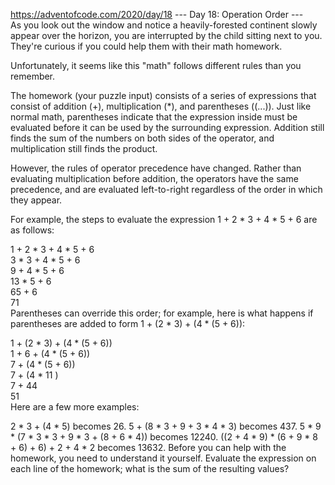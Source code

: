 https://adventofcode.com/2020/day/18
--- Day 18: Operation Order ---\
As you look out the window and notice a heavily-forested continent slowly appear over the horizon, you are interrupted by the child sitting next to you. They're curious if you could help them with their math homework.

Unfortunately, it seems like this "math" follows different rules than you remember.

The homework (your puzzle input) consists of a series of expressions that consist of addition (+), multiplication (*), and parentheses ((...)). Just like normal math, parentheses indicate that the expression inside must be evaluated before it can be used by the surrounding expression. Addition still finds the sum of the numbers on both sides of the operator, and multiplication still finds the product.

However, the rules of operator precedence have changed. Rather than evaluating multiplication before addition, the operators have the same precedence, and are evaluated left-to-right regardless of the order in which they appear.

For example, the steps to evaluate the expression 1 + 2 * 3 + 4 * 5 + 6 are as follows:

1 + 2 * 3 + 4 * 5 + 6\
  3   * 3 + 4 * 5 + 6\
      9   + 4 * 5 + 6\
         13   * 5 + 6\
             65   + 6\
                 71\
Parentheses can override this order; for example, here is what happens if parentheses are added to form 1 + (2 * 3) + (4 * (5 + 6)):

1 + (2 * 3) + (4 * (5 + 6))\
1 +    6    + (4 * (5 + 6))\
     7      + (4 * (5 + 6))\
     7      + (4 *   11   )\
     7      +     44\
            51\
Here are a few more examples:

2 * 3 + (4 * 5) becomes 26.
5 + (8 * 3 + 9 + 3 * 4 * 3) becomes 437.
5 * 9 * (7 * 3 * 3 + 9 * 3 + (8 + 6 * 4)) becomes 12240.
((2 + 4 * 9) * (6 + 9 * 8 + 6) + 6) + 2 + 4 * 2 becomes 13632.
Before you can help with the homework, you need to understand it yourself. Evaluate the expression on each line of the homework; what is the sum of the resulting values?